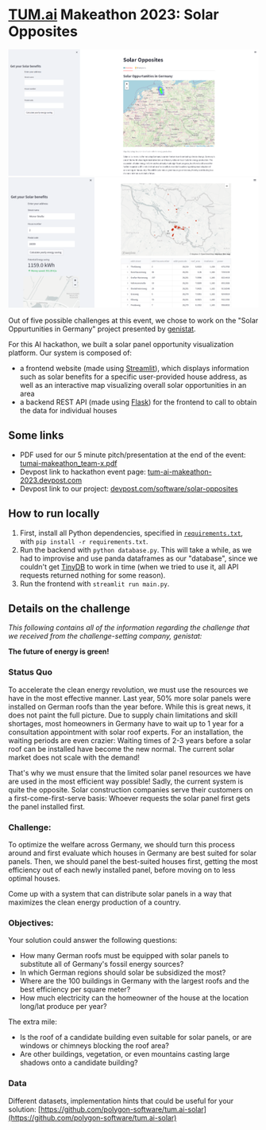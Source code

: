 # [TUM.ai](https://www.tum-ai.com) Makeathon 2023: Solar Opposites

![Demo landing page](demo-landing-page.png)
![Demo house address solar lookup](demo-house-address-solar-lookup.png)

Out of five possible challenges at this event, we chose to work on the "Solar Oppurtunities in Germany" project presented by [genistat](https://genistat.ch).

For this AI hackathon, we built a solar panel opportunity visualization platform.
Our system is composed of:
- a frontend website (made using [Streamlit](https://streamlit.io/)), which displays information such as solar benefits for a specific user-provided house address, as well as an interactive map visualizing overall solar opportunities in an area
- a backend REST API (made using [Flask](https://flask.palletsprojects.com)) for the frontend to call to obtain the data for individual houses

## Some links

- PDF used for our 5 minute pitch/presentation at the end of the event: [tumai-makeathon_team-x.pdf](tumai-makeathon_team-x.pdf)
- Devpost link to hackathon event page: [tum-ai-makeathon-2023.devpost.com](https://tum-ai-makeathon-2023.devpost.com/)
- Devpost link to our project: [devpost.com/software/solar-opposites](https://devpost.com/software/solar-opposites)


## How to run locally

1. First, install all Python dependencies, specified in [`requirements.txt`](./requirements.txt), with `pip install -r requirements.txt`.
2. Run the backend with `python database.py`. This will take a while, as we had to improvise and use panda dataframes as our "database", since we couldn't get [TinyDB](https://tinydb.readthedocs.io) to work in time (when we tried to use it, all API requests returned nothing for some reason).
3. Run the frontend with `streamlit run main.py`.


## Details on the challenge

*This following contains all of the information regarding the challenge that we received from the challenge-setting company, genistat:*

**The future of energy is green!**

### Status Quo

To accelerate the clean energy revolution, we must use the resources we have in the most effective manner. Last year, 50% more solar panels were installed on German roofs than the year before. While this is great news, it does not paint the full picture. Due to supply chain limitations and skill shortages, most homeowners in Germany have to wait up to 1 year for a consultation appointment with solar roof experts. For an installation, the waiting periods are even crazier: Waiting times of 2-3 years before a solar roof can be installed have become the new normal. The current solar market does not scale with the demand!

That's why we must ensure that the limited solar panel resources we have are used in the most efficient way possible! Sadly, the current system is quite the opposite. Solar construction companies serve their customers on a first-come-first-serve basis: Whoever requests the solar panel first gets the panel installed first.

### Challenge:

To optimize the welfare across Germany, we should turn this process around and first evaluate which houses in Germany are best suited for solar panels. Then, we should panel the best-suited houses first, getting the most efficiency out of each newly installed panel, before moving on to less optimal houses.

Come up with a system that can distribute solar panels in a way that maximizes the clean energy production of a country.

### Objectives:

Your solution could answer the following questions:

- How many German roofs must be equipped with solar panels to substitute all of Germany's fossil energy sources?
- In which German regions should solar be subsidized the most?
- Where are the 100 buildings in Germany with the largest roofs and the best efficiency per square meter?
- How much electricity can the homeowner of the house at the location long/lat produce per year?

The extra mile:

- Is the roof of a candidate building even suitable for solar panels, or are windows or chimneys blocking the roof area?
- Are other buildings, vegetation, or even mountains casting large shadows onto a candidate building?

### Data

Different datasets, implementation hints that could be useful for your solution:
[https://github.com/polygon-software/tum.ai-solar](https://github.com/polygon-software/tum.ai-solar)
